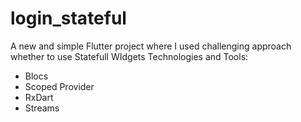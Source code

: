 # login_stateful

A new and simple Flutter project where I used challenging approach whether to use Statefull WIdgets
Technologies and Tools: 
- Blocs
- Scoped Provider
- RxDart
- Streams
